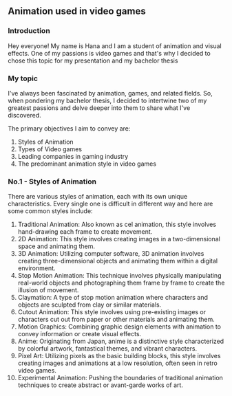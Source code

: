 ## Animation used in video games

### Introduction
Hey everyone! My name is Hana and I am a student of animation and visual effects. One of my passions is video games and that's why I decided to chose this topic for my presentation and my bachelor thesis

### My topic
I've always been fascinated by animation, games, and related fields. So, when pondering my bachelor thesis, I decided to intertwine two of my greatest passions and delve deeper into them to share what I've discovered.

The primary objectives I aim to convey are:

1. Styles of Animation
2. Types of Video games
3. Leading companies in gaming industry
4. The predominant animation style in video games

### No.1 - Styles of Animation

There are various styles of animation, each with its own unique characteristics. Every single one is difficult in different way and here are some common styles include:

1. Traditional Animation: Also known as cel animation, this style involves hand-drawing each frame to create movement.
2. 2D Animation: This style involves creating images in a two-dimensional space and animating them.
3. 3D Animation: Utilizing computer software, 3D animation involves creating three-dimensional objects and animating them within a digital environment.
4. Stop Motion Animation: This technique involves physically manipulating real-world objects and photographing them frame by frame to create the illusion of movement.
5. Claymation: A type of stop motion animation where characters and objects are sculpted from clay or similar materials.
6. Cutout Animation: This style involves using pre-existing images or characters cut out from paper or other materials and animating them.
7. Motion Graphics: Combining graphic design elements with animation to convey information or create visual effects.
8. Anime: Originating from Japan, anime is a distinctive style characterized by colorful artwork, fantastical themes, and vibrant characters.
9. Pixel Art: Utilizing pixels as the basic building blocks, this style involves creating images and animations at a low resolution, often seen in retro video games.
10. Experimental Animation: Pushing the boundaries of traditional animation techniques to create abstract or avant-garde works of art.

